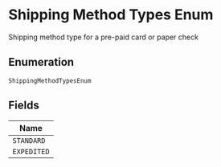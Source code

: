 
# Shipping Method Types Enum

Shipping method type for a pre-paid card or paper check

## Enumeration

`ShippingMethodTypesEnum`

## Fields

| Name |
|  --- |
| `STANDARD` |
| `EXPEDITED` |

